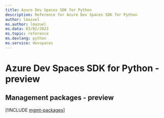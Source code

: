 ```yaml
---
title: Azure Dev Spaces SDK for Python
description: Reference for Azure Dev Spaces SDK for Python
author: lmazuel
ms.author: lmazuel
ms.data: 03/02/2023
ms.topic: reference
ms.devlang: python
ms.service: devspaces
---
```

# Azure Dev Spaces SDK for Python - preview

## Management packages - preview
[!INCLUDE [mgmt-packages](dev-spaces-mgmt-index.md)]